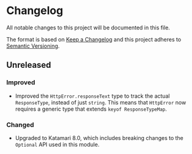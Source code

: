 # Changelog
All notable changes to this project will be documented in this file.

The format is based on [Keep a Changelog](http://keepachangelog.com/en/1.0.0/)
and this project adheres to [Semantic Versioning](http://semver.org/spec/v2.0.0.html).

## Unreleased

### Improved
- Improved the `HttpError.responseText` type to track the actual `ResponseType`, instead of just `string`. This means that `HttpError` now requires a generic type that extends `keyof ResponseTypeMap`.

### Changed
- Upgraded to Katamari 8.0, which includes breaking changes to the `Optional` API used in this module.

